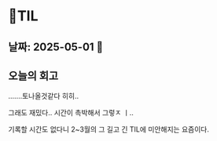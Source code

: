 # 🧾TIL

## 날짜: 2025-05-01 🍼

## 오늘의 회고

.......토나올것같다 히히..

그래도 재밌다.. 시간이 촉박해서 그렇ㅈ ㅣ..

기록할 시간도 없다니 2~3월의 그 길고 긴 TIL에 미안해지는 요즘이다.
